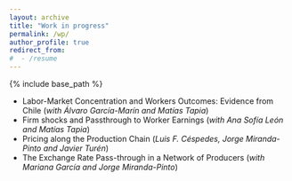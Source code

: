 ```yaml
---
layout: archive
title: "Work in progress"
permalink: /wp/
author_profile: true
redirect_from:
#  - /resume
---
```


{% include base_path %}

* Labor-Market Concentration and Workers Outcomes: Evidence from Chile (_with Álvaro García-Marín and Matías Tapia_)
* Firm shocks and Passthrough to Worker Earnings (_with Ana Sofía León and Matías Tapia_)
* Pricing along the Production Chain (_Luis F. Céspedes, Jorge Miranda-Pinto and Javier Turén_)
* The Exchange Rate Pass-through in a Network of Producers (_with Mariana García and Jorge Miranda-Pinto_)
